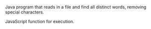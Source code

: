 Java program that reads in a file and find all distinct words, removing special characters.

JavaScript function for execution.